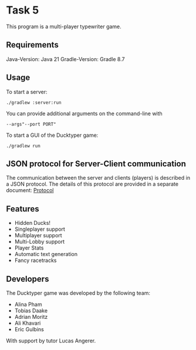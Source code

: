 # Task 5
This program is a multi-player typewriter game.

## Requirements
Java-Version: Java 21
Gradle-Version: Gradle 8.7

## Usage

To start a server:
```
./gradlew :server:run
```

You can provide additional arguments on the command-line with
```
--args"--port PORT"
```

To start a GUI of the Ducktyper game:
```
./gradlew run
```

## JSON protocol for Server-Client communication
The communication between the server and clients (players) is described in a JSON protocol.
The details of this protocol are provided in a separate document:
[Protocol](project_planning/protocol.md)

## Features
- Hidden Ducks!
- Singleplayer support
- Multiplayer support
- Multi-Lobby support
- Player Stats
- Automatic text generation
- Fancy racetracks

## Developers
The Ducktyper game was developed by the following team:

- Alina Pham
- Tobias Daake
- Adrian Moritz
- Ali Khavari
- Eric Gulbins

With support by tutor Lucas Angerer.
